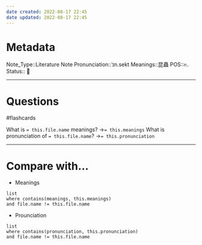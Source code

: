 ```yaml
---
date created: 2022-08-17 22:45
date updated: 2022-08-17 22:45
---
```


# Metadata

Note_Type::Literature Note
Pronunciation::ˈɪn.sekt
Meanings::昆蟲
POS::`n.`
Status:: 👶

---

# Questions

#flashcards

What is `= this.file.name` meanings? ->`= this.meanings`
What is pronunciation of `= this.file.name`? ->`= this.pronunciation`

---

# Compare with...

- Meanings

```dataview
list
where contains(meanings, this.meanings)
and file.name != this.file.name
```

- Prounciation

```dataview
list
where contains(pronunciation, this.pronunciation)
and file.name != this.file.name
```
